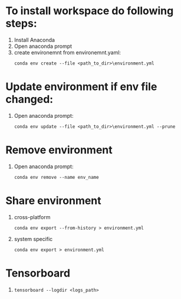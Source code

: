 # To install workspace do following steps:
1. Install Anaconda
2. Open anaconda prompt
3. create environemnt from environemnt.yaml:
    ```
    conda env create --file <path_to_dir>\environment.yml
    ``````

# Update environment if env file changed:
1. Open anaconda prompt:
    ```
    conda env update --file <path_to_dir>\environment.yml --prune
    ```

# Remove environment
1. Open anaconda prompt:
    ```
    conda env remove --name env_name
    ```

# Share environment
1. cross-platform
    ```
    conda env export --from-history > environment.yml
    ```
2. system specific
    ```
    conda env export > environment.yml
    ```

# Tensorboard
1. 
    ```
    tensorboard --logdir <logs_path>
    ```